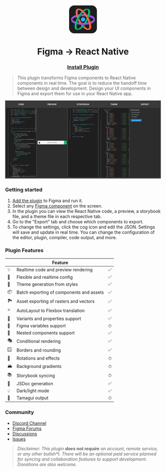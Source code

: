 <p align="center">
  <img src="./art/logo.png" width="90px"/>
</p>
<h1 align="center">
  Figma → React Native
</h1>
<h3 align="center">
  <a href="https://www.figma.com/community/plugin/821138713091291738">
    Install Plugin
  </a>
</h3>

> This plugin transforms Figma components to React Native components in real time. The goal is to reduce the handoff time between design and development. Design your UI components in Figma and export them for use in your React Native app.

[![Preview of plugin](./art/banner.png)](https://www.figma.com/community/plugin/821138713091291738)


### Getting started

1. [Add the plugin](https://www.figma.com/community/plugin/821138713091291738) to Figma and run it.
2. Select any [Figma component](https://help.figma.com/hc/en-us/articles/360038662654-Guide-to-Components-in-Figma) on the screen.
3. In the plugin you can view the React Native code, a preview, a storybook file, and a theme file in each respective tab.
4. Go to the "Export" tab and choose which components to export.
4. To change the settings, click the cog icon and edit the JSON. Settings will save and update in real time. You can change the configuration of the editor, plugin, compiler, code output, and more.


### Plugin Features

|   | Feature |   | 
| - | --------------- | - | 
| ✨ | Realtime code and preview rendering | ✅ |
| 🔧 | Flexible and realtime config | ✅ |
| 🎨 | Theme generation from styles | ✅ |
| 📦 | Batch exporting of components and assets | ✅ |
| 🏞 | Asset exporting of rasters and vectors | ✅ |
| ⭐️ | AutoLayout to Flexbox translation | ✅ |
| 🎲 | Variants and properties support | ✅ |
| 🧩 | Figma variables support | ⏱ |
| 🧱 | Nested components support | ✅ |
| 🎭 | Conditional rendering | ✅ |
| 🪟 | Borders and rounding | ✅ |
| 🔄 | Rotations and effects | ⏱ |
| 🏔 | Background gradients | ⏱ |
| 📚 | Storybook syncing | ⏱ |
| 📖 | JSDoc generation | ✅ |
| 💡 | Dark/light mode | ✅ |
| 💎 | Tamagui output | ⏱ |


### Community

- [Discord Channel](https://discord.com/invite/TzhDRyj)
- [Figma Forums](https://forum.figma.com/t/react-component-generator/14236)
- [Discussions](https://github.com/kat-tax/figma/discussions)
- [Issues](https://github.com/kat-tax/figma/issues)

> _Disclaimer: This plugin __does not require__ an account, remote service, or any other bullsh*t. There will be an optional paid service planned for syncing and collaboration features to support development. Donations are also welcome._
